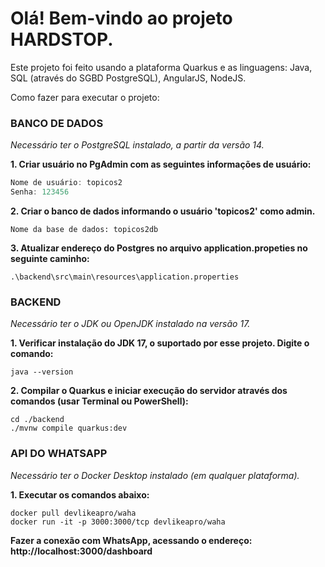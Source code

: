 <h1> Olá! Bem-vindo ao projeto HARDSTOP.</h1>

Este projeto foi feito usando a plataforma Quarkus e as linguagens: Java, SQL (através do SGBD PostgreSQL), AngularJS, NodeJS.

Como fazer para executar o projeto:

<h3>BANCO DE DADOS</h3>

*Necessário ter o PostgreSQL instalado, a partir da versão 14.*

**1. Criar usuário no PgAdmin com as seguintes informações de usuário:**

```java
Nome de usuário: topicos2
Senha: 123456
```
**2. Criar o banco de dados informando o usuário 'topicos2' como admin.**

```
Nome da base de dados: topicos2db
```

**3. Atualizar endereço do Postgres no arquivo application.propeties no seguinte caminho:**
```
.\backend\src\main\resources\application.properties
```

<h3>BACKEND</h3>

*Necessário ter o JDK ou OpenJDK instalado na versão 17.*

**1. Verificar instalação do JDK 17, o suportado por esse projeto. Digite o comando:**

```
java --version
```
**2. Compilar o Quarkus e iniciar execução do servidor através dos comandos (usar Terminal ou PowerShell):**
```
cd ./backend
./mvnw compile quarkus:dev
```

<h3>API DO WHATSAPP</h3>

*Necessário ter o Docker Desktop instalado (em qualquer plataforma).*

**1. Executar os comandos abaixo:**

```
docker pull devlikeapro/waha
docker run -it -p 3000:3000/tcp devlikeapro/waha
```

**Fazer a conexão com WhatsApp, acessando o endereço: http://localhost:3000/dashboard**